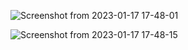 ![Screenshot from 2023-01-17 17-48-01](https://user-images.githubusercontent.com/101880897/215486502-70779012-b17e-4a86-bee4-43050278d160.png)

![Screenshot from 2023-01-17 17-48-15](https://user-images.githubusercontent.com/101880897/215486517-f75674e5-99fc-4de7-a0fe-0f3dd06a7eb5.png)
